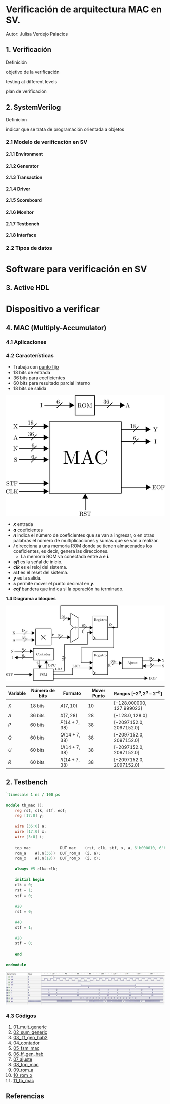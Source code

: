 # Verificación de arquitectura MAC en SV.
Autor: Julisa Verdejo Palacios





## 1. Verificación

Definición

objetivo de la verificación

testing at different levels

plan de verificación



##  2. SystemVerilog

Definición

indicar que se trata de programación orientada a objetos

### 2.1 Modelo de verificación en SV



#### 2.1.1 Environment



#### 2.1.2 Generator



#### 2.1.3 Transaction



#### 2.1.4 Driver



#### 2.1.5 Scoreboard



#### 2.1.6 Monitor



#### 2.1.7 Testbench



#### 2.1.8 Interface



### 2.2 Tipos de datos





# Software para verificación en SV



## 3. Active HDL

 











# Dispositivo a verificar



## 4. MAC (Multiply-Accumulator)



### 4.1 Aplicaciones

### 4.2 Características

* Trabaja con [punto fijo](fixed_point.md)
* 18 bits de entrada 
* 36 bits para coeficientes
* 60 bits para resultado parcial interno
* 18 bits de salida

![img](imagenes/mac.svg)

* ***x*** entrada
* ***a*** coeficientes
* ***n*** indica el número de coeficientes que se van a ingresar, o en otras palabras el número de multiplicaciones y sumas que se van a realizar.
* ***i*** direcciona a una memoria ROM donde se tienen almacenados los coeficientes, es decir, genera las direcciones.
  * La memoria ROM va conectada entre **a** e **i**.
* ***sft*** es la señal de inicio.
* ***clk*** es el reloj del sistema.
* ***rst*** es el reset del sistema.
* ***y*** es la salida.
* ***s*** permite mover el punto decimal en ***y***.
* ***eof*** bandera que indica si la operación ha terminado.



**1.4 Diagrama a bloques**



![img](imagenes/mac_bloques.svg)



| Variable | Número de bits | Formato      | Mover Punto | Rangos $[-2^{a}, 2^{a} - 2^{-b}]$ |
| -------- | -------------- | ------------ | ----------- | --------------------------------- |
| $X$      | $18$ bits      | $A(7,10)$    | $10$        | $[ -128.000000, 127.999023]$      |
| $A$      | $36$ bits      | $X(7,28)$    | $28$        | $[ -128.0, 128.0 ]$               |
| $P$      | $60$ bits      | $P(14+7,38)$ | $38$        | $[ -2097152.0, 2097152.0  ]$      |
| $Q$      | $60$ bits      | $Q(14+7,38)$ | $38$        | $[ -2097152.0, 2097152.0  ]$      |
| $U$      | $60$ bits      | $U(14+7,38)$ | $38$        | $[ -2097152.0, 2097152.0  ]$      |
| $R$      | $60$ bits      | $R(14+7,38)$ | $38$        | $[ -2097152.0, 2097152.0  ]$      |



## 2. Testbench



```verilog
`timescale 1 ns / 100 ps

module tb_mac ();
	reg rst, clk, stf, eof;
	reg [17:0] y;
	
	wire [35:0] a;
	wire [17:0] x;	 
	wire [5:0] i;	
	
	top_mac             DUT_mac    (rst, clk, stf, x, a, 6'b000010, 6'b011100, eof, i, y);
	rom_a    #(.n(36))  DUT_rom_a  (i, a);
	rom_x	 #(.n(18))  DUT_rom_x  (i, x);
	
	always #5 clk=~clk;
	
	initial begin
	clk = 0;
	rst = 1;
	stf = 0;
	
	#20
	rst = 0;	
	
	#40
	stf = 1;
	
	#20
	stf = 0;
		
	end

endmodule

```



![img](imagenes/simulacion.png)



### 4.3 Códigos

1. [01_mult_generic](01_mult_generic.md)
2. [02_sum_generic](02_sum_generic.md)
3. [03_ ff_gen_hab2](03_ff_gen_hab2.md)
4. [04_contador](04_contador.md)
5. [05_fsm_mac](05_fsm_mac.md)
6. [06_ff_gen_hab](06_ff_gen_hab.md)
7. [07_ajuste](07_ajuste.md)
8. [08_top_mac](08_top_mac.md)
9. [09_rom_a](09_rom_a.md)
10. [10_rom_x](10_rom_x.md)
11. [11_tb_mac](11_tb_mac.md)







## Referencias













